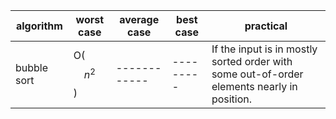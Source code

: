 
algorithm | worst case | average case | best case| practical
--------- | ---------- | ------------ | ---------| ---------
bubble sort | О($$ n^{2} $$) | ------------ | ---------| If the input is in mostly sorted order with some out-of-order elements nearly in position. 
